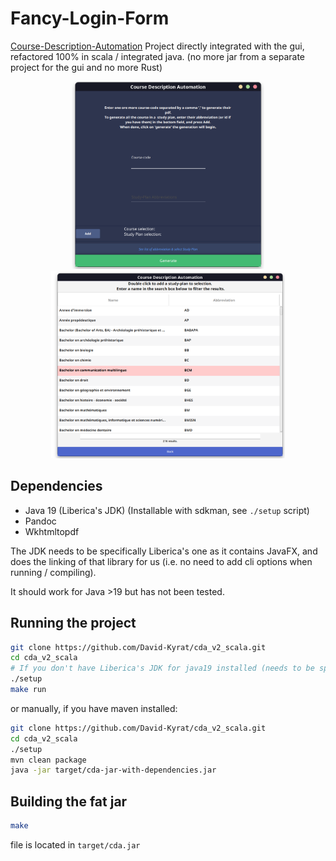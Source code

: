 # Fancy-Login-Form

[Course-Description-Automation](https://github.com/David-Kyrat/Course-Description-Automation) Project directly integrated with the gui,
refactored 100% in scala / integrated java.
(no more jar from a separate project for the gui and no more Rust)


<p align="center">
  <img src="./src/main/files/res/screenshot1.png" height="300" hspace="10px">

  <img src="./src/main/files/res/screenshot2.png" height="300" hspace="10px">
</p>


## Dependencies

- Java 19 (Liberica's JDK) (Installable with sdkman, see `./setup` script)
- Pandoc 
- Wkhtmltopdf

The JDK needs to be specifically Liberica's one as it contains JavaFX, and does the linking of that library for us (i.e. no need to add cli options when running / compiling).

It should work for Java >19 but has not been tested.


## Running the project

```bash
git clone https://github.com/David-Kyrat/cda_v2_scala.git
cd cda_v2_scala
# If you don't have Liberica's JDK for java19 installed (needs to be specifically Liberica's one as it contains JavaFX, and does the linking for us)
./setup
make run
```

or manually, if you have maven installed:

```bash
git clone https://github.com/David-Kyrat/cda_v2_scala.git
cd cda_v2_scala
./setup 
mvn clean package
java -jar target/cda-jar-with-dependencies.jar
```

## Building the fat jar

```bash
make
```

file is located in `target/cda.jar`
